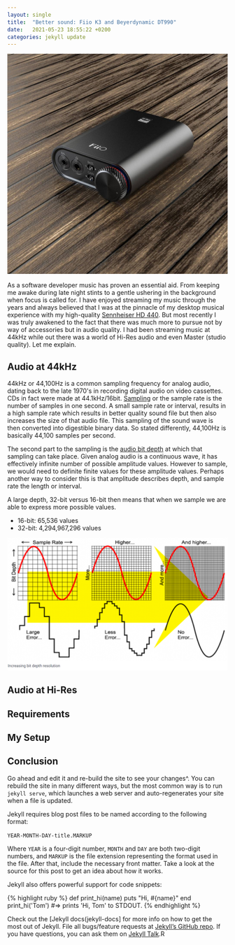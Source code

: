 ```yaml
---
layout: single 
title:  "Better sound: Fiio K3 and Beyerdynamic DT990"
date:   2021-05-23 18:55:22 +0200
categories: jekyll update
---
```

![Fiio K3](/images/fiiok3.jpg)

As a software developer music has proven an essential aid. From keeping me awake during late night stints to a gentle ushering in the background when focus is called for. I have enjoyed streaming my music through the years and always believed that I was at the pinnacle of my desktop musical experience with my high-quality [Sennheiser HD 440](https://www.cnet.com/reviews/sennheiser-hd-448-review/). But most recently I was truly awakened to the fact that there was much more to pursue not by way of accessories but in audio quality. I had been streaming music at 44kHz while out there was a world of Hi-Res audio and even Master (studio quality). Let me explain.

## Audio at 44kHz
44kHz or 44,100Hz is a common sampling frequency for analog audio, dating back to the late 1970's in recording digital audio on video cassettes. CDs in fact were made at 44.1kHz/16bit. [Sampling](https://www.101computing.net/sampling-sound/) or the sample rate is the number of samples in one second. A small sample rate or interval, results in a high sample rate which results in better quality sound file but then also increases the size of that audio file. This sampling of the
sound wave is then converted into digestible binary data. So stated differently, 44,100Hz is basically 44,100 samples per second. 

The second part to the sampling is the [audio bit depth](https://www.izotope.com/en/learn/digital-audio-basics-sample-rate-and-bit-depth.html) at which that sampling can take place. Given analog audio is a continuous wave, it has effectively infinite number of possible amplitude values. However to sample, we would need to definite finite values for these amplitude values. Perhaps another way to consider this is that amplitude describes depth, and sample rate the length or
interval. 

A large depth, 32-bit versus 16-bit then means that when we sample we are able to express more possible values.

* 16-bit: 65,536 values
* 32-bit: 4,294,967,296 values

![Audio bit depth](/images/audio_bit_depth.png)

## Audio at Hi-Res


## Requirements


## My Setup



## Conclusion

Go ahead and edit it and re-build the site to see your changes^. You can rebuild the site in many different ways, but the most common way is to run `jekyll serve`, which launches a web server and auto-regenerates your site when a file is updated.

Jekyll requires blog post files to be named according to the following format:

`YEAR-MONTH-DAY-title.MARKUP`

Where `YEAR` is a four-digit number, `MONTH` and `DAY` are both two-digit numbers, and `MARKUP` is the file extension representing the format used in the file. After that, include the necessary front matter. Take a look at the source for this post to get an idea about how it works.

Jekyll also offers powerful support for code snippets:

{% highlight ruby %}
def print_hi(name)
  puts "Hi, #{name}"
end
print_hi('Tom')
#=> prints 'Hi, Tom' to STDOUT.
{% endhighlight %}

Check out the [Jekyll docs(jekyll-docs] for more info on how to get the most out of Jekyll. File all bugs/feature requests at [Jekyll’s GitHub repo][jekyll-gh]. If you have questions, you can ask them on [Jekyll Talk][jekyll-talk].R

[jekyll-docs]: https://jekyllrb.com/docs/home
[jekyll-gh]:   https://github.com/jekyll/jekyll
[jekyll-talk]: https://talk.jekyllrb.com/
